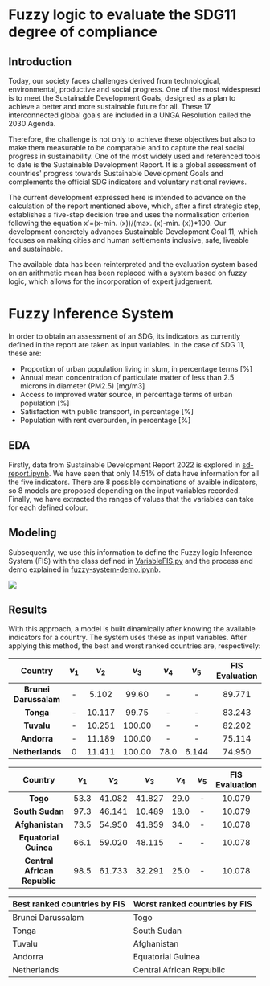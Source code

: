 # Fuzzy logic to evaluate the SDG11 degree of compliance 

## Introduction
Today, our society faces challenges derived from technological, environmental, productive and social progress. One of the most widespread is to meet the Sustainable Development Goals, designed as a plan to achieve a better and more sustainable future for all. These 17 interconnected global goals are included in a UNGA Resolution called the 2030 Agenda.

Therefore, the challenge is not only to achieve these objectives but also to make them measurable to be comparable and to capture the real social progress in sustainability. One of the most widely used and referenced tools to date is the Sustainable Development Report. It is a global assessment of countries' progress towards Sustainable Development Goals and complements the official SDG indicators and voluntary national reviews.

The current development expressed here is intended to advance on the calculation of the report mentioned above, which, after a first strategic step, establishes a five-step decision tree and uses the normalisation criterion following the equation x′=(x-min. (x))/(max. (x)-min. (x))*100. Our development concretely advances Sustainable Development Goal 11, which focuses on making cities and human settlements inclusive, safe, liveable and sustainable.

The available data has been reinterpreted and the evaluation system based on an arithmetic mean has been replaced  with a system based on fuzzy logic, which allows for the incorporation of expert judgement.

# Fuzzy Inference System

In order to obtain an assessment of an SDG, its indicators as currently defined in the report are taken as input variables. In the case of SDG 11, these are: 
- Proportion of urban population living in slum, in percentage terms [%]
- Annual mean concentration of particulate matter of less than 2.5 microns in diameter (PM2.5) [mg/m3]
- Access to improved water source, in percentage terms of urban population [%]
- Satisfaction with public transport, in percentage [%]
- Population with rent overburden, in percentage [%]

## EDA
Firstly, data from Sustainable Development Report 2022 is explored in [sd-report.ipynb](https://github.com/marialonsogar/fuzzy-compliance-SDG11/blob/main/fuzzy-sdg11/sd-report.ipynb). We have seen that only 14.51% of data have information for all the five indicators. There are 8 possible combinations of avaible indicators, so 8 models are proposed depending on the input variables recorded. Finally, we have extracted the ranges of values that the variables can take for each defined colour. 

## Modeling
Subsequently, we use this information to define the Fuzzy logic Inference System (FIS) with the class defined in [VariableFIS.py](https://github.com/marialonsogar/fuzzy-compliance-SDG11/blob/main/fuzzy-sdg11/VariableFIS.py) and the process and demo explained in [fuzzy-system-demo.ipynb](https://github.com/marialonsogar/fuzzy-compliance-SDG11/blob/main/fuzzy-sdg11/fuzzy-system-demo.ipynb).

<img src="doc\fis.svg">

## Results
With this approach, a model is built dinamically after knowing the available indicators for a country. The system uses these as input variables. After applying this method, the best and worst ranked countries are, respectively:

| **Country**           | **$\nu_1$** | **$\nu_2$** | **$\nu_3$** | **$\nu_4$** | **$\nu_5$** | **FIS Evaluation** |
|:---------------------:|:--------------------:|:--------------------:|:--------------------:|:--------------------:|:--------------------:|:------------------:|
| **Brunei Darussalam** | -                    | 5.102                | 99.60                | -                    | -                    | 89.771             |
| **Tonga**             | -                    | 10.117               | 99.75                | -                    | -                    | 83.243             |
| **Tuvalu**            | -                    | 10.251               | 100.00               | -                    | -                    | 82.202             |
| **Andorra**           | -                    | 11.189               | 100.00               | -                    | -                    | 75.114             |
| **Netherlands**       | 0                    | 11.411               | 100.00               | 78.0                 | 6.144                | 74.950             |

| **Country**                  | **$\nu_1$** | **$\nu_2$** | **$\nu_3$** | **$\nu_4$** | **$\nu_5$** | **FIS Evaluation** |
|:----------------------------:|:--------------------:|:--------------------:|:--------------------:|:--------------------:|:--------------------:|:------------------:|
| **Togo**                     | 53.3                 | 41.082               | 41.827               | 29.0                 | -                    | 10.079             |
| **South Sudan**              | 97.3                 | 46.141               | 10.489               | 18.0                 | -                    | 10.079             |
| **Afghanistan**              | 73.5                 | 54.950               | 41.859               | 34.0                 | -                    | 10.078             |
| **Equatorial Guinea**        | 66.1                 | 59.020               | 48.115               | -                    | -                    | 10.078             |
| **Central African Republic** | 98.5                 | 61.733               | 32.291               | 25.0                 | -                    | 10.078             |


| Best ranked countries by FIS | Worst ranked countries by FIS |
|------------------------------|-------------------------------|
| Brunei Darussalam            | Togo                          |
| Tonga                        | South Sudan                   |
| Tuvalu                       | Afghanistan                   |
| Andorra                      | Equatorial Guinea             |
| Netherlands                  | Central African Republic      |
